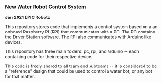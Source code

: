 ### New Water Robot Control System
**Jan 2021 EPIC Robotz**

This repository stores code that implements a control system based on a 
an onboard Raspberry PI (RPi) that communicates with a PC.  The PC contains
the Driver Station software.  The RPi also communicates with Arduino like
devices. 

This repository has three main folders: pc, rpi, and arduino -- each containing
code for their respective device.  

This code is freely shared to all team and subteams -- it is considered to be
a "reference" design that could be used to control a water bot, or any bot for
that matter.


